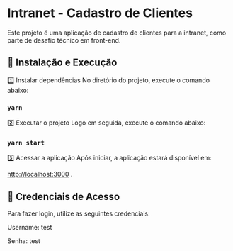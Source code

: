 # Intranet - Cadastro de Clientes

Este projeto é uma aplicação de cadastro de clientes para a intranet, como parte de desafio técnico em front-end.

## 🚀 Instalação e Execução

1️⃣ Instalar dependências
No diretório do projeto, execute o comando abaixo:
### `yarn`

2️⃣ Executar o projeto
Logo em seguida, execute o comando abaixo:
### `yarn start`

3️⃣ Acessar a aplicação
Após iniciar, a aplicação estará disponível em:

[http://localhost:3000](http://localhost:3000) .

## 🔐 Credenciais de Acesso
Para fazer login, utilize as seguintes credenciais:

Username: test

Senha: test

